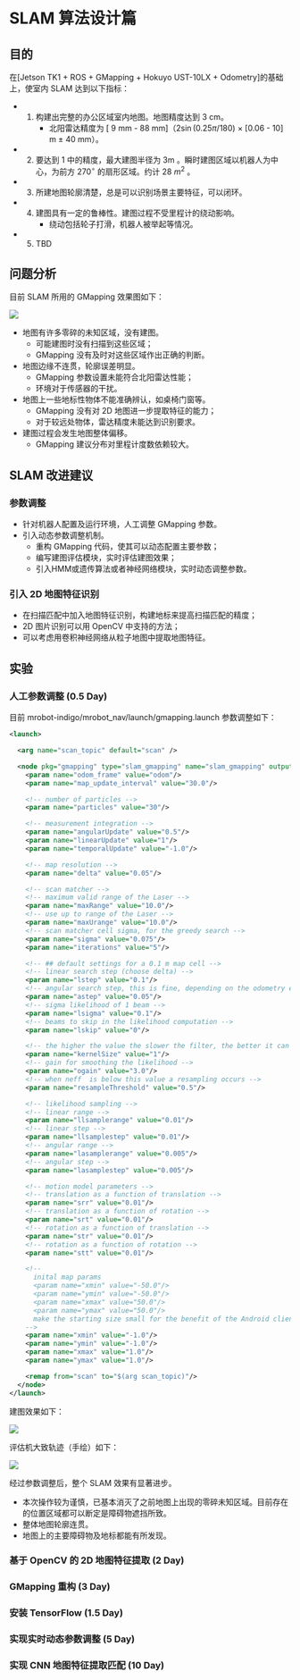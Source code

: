 # SLAM 算法设计篇
## 目的
在[Jetson TK1 + ROS + GMapping + Hokuyo UST-10LX + Odometry]的基础上，使室内 SLAM 达到以下指标：

- 1. 构建出完整的办公区域室内地图。地图精度达到 3 cm。
     + 北阳雷达精度为 [ 9 mm - 88 mm]（$2\sin(0.25\pi/180)$ × [0.06 - 10] m $\pm$ 40 mm）。
- 2. 要达到 1 中的精度，最大建图半径为 3m 。瞬时建图区域以机器人为中心，为前方 270$^{\circ}$ 的扇形区域。约计 28 $m^2$ 。
- 3. 所建地图轮廓清楚，总是可以识别场景主要特征，可以闭环。
- 4. 建图具有一定的鲁棒性。建图过程不受里程计的绕动影响。
     + 绕动包括轮子打滑，机器人被举起等情况。
- 5. TBD

## 问题分析
目前 SLAM 所用的 GMapping 效果图如下：

![](images/slam_test_000.png)

- 地图有许多零碎的未知区域，没有建图。
    + 可能建图时没有扫描到这些区域；
    + GMapping 没有及时对这些区域作出正确的判断。
- 地图边缘不连贯，轮廓误差明显。
    + GMapping 参数设置未能符合北阳雷达性能；
    + 环境对于传感器的干扰。
- 地图上一些地标性物体不能准确辨认，如桌椅门窗等。
    + GMapping 没有对 2D 地图进一步提取特征的能力；
    + 对于较远处物体，雷达精度未能达到识别要求。
- 建图过程会发生地图整体偏移。
    + GMapping 建议分布对里程计度数依赖较大。

## SLAM 改进建议
### 参数调整
- 针对机器人配置及运行环境，人工调整 GMapping 参数。
- 引入动态参数调整机制。
    + 重构 GMapping 代码，使其可以动态配置主要参数；
    + 编写建图评估模块，实时评估建图效果；
    + 引入HMM或遗传算法或者神经网络模块，实时动态调整参数。

### 引入 2D 地图特征识别
- 在扫描匹配中加入地图特征识别，构建地标来提高扫描匹配的精度；
- 2D 图片识别可以用 OpenCV 中支持的方法；
- 可以考虑用卷积神经网络从粒子地图中提取地图特征。

## 实验
### 人工参数调整 (0.5 Day)
目前 mrobot-indigo/mrobot_nav/launch/gmapping.launch 参数调整如下：
```xml
<launch>

  <arg name="scan_topic" default="scan" />

  <node pkg="gmapping" type="slam_gmapping" name="slam_gmapping" output="screen" clear_params="true">
    <param name="odom_frame" value="odom"/>
    <param name="map_update_interval" value="30.0"/>

    <!-- number of particles -->
    <param name="particles" value="30"/>

    <!-- measurement integration -->
    <param name="angularUpdate" value="0.5"/>
    <param name="linearUpdate" value="1"/>
    <param name="temporalUpdate" value="-1.0"/>

    <!-- map resolution -->
    <param name="delta" value="0.05"/>

    <!-- scan matcher -->
    <!-- maximum valid range of the Laser -->
    <param name="maxRange" value="10.0"/>
    <!-- use up to range of the Laser -->
    <param name="maxUrange" value="10.0"/>
    <!-- scan matcher cell sigma, for the greedy search -->
    <param name="sigma" value="0.075"/>
    <param name="iterations" value="5"/>

    <!-- ## default settings for a 0.1 m map cell -->
    <!-- linear search step (choose delta) -->
    <param name="lstep" value="0.1"/>
    <!-- angular search step, this is fine, depending on the odometry error and the update interval -->
    <param name="astep" value="0.05"/>
    <!-- sigma likelihood of 1 beam -->
    <param name="lsigma" value="0.1"/>
    <!-- beams to skip in the likelihood computation -->
    <param name="lskip" value="0"/>

    <!-- the higher the value the slower the filter, the better it can deal with noise, but the less precise and slower -->
    <param name="kernelSize" value="1"/>
    <!-- gain for smoothing the likelihood -->
    <param name="ogain" value="3.0"/>
    <!-- when neff  is below this value a resampling occurs -->
    <param name="resampleThreshold" value="0.5"/>

    <!-- likelihood sampling -->
    <!-- linear range -->
    <param name="llsamplerange" value="0.01"/>
    <!-- linear step -->
    <param name="llsamplestep" value="0.01"/>
    <!-- angular range -->
    <param name="lasamplerange" value="0.005"/>
    <!-- angular step -->
    <param name="lasamplestep" value="0.005"/>

    <!-- motion model parameters -->
    <!-- translation as a function of translation -->
    <param name="srr" value="0.01"/>
    <!-- translation as a function of rotation -->
    <param name="srt" value="0.01"/>
    <!-- rotation as a function of translation -->
    <param name="str" value="0.01"/>
    <!-- rotation as a function of rotation -->
    <param name="stt" value="0.01"/>

    <!--
      inital map params
      <param name="xmin" value="-50.0"/>
      <param name="ymin" value="-50.0"/>
      <param name="xmax" value="50.0"/>
      <param name="ymax" value="50.0"/>
      make the starting size small for the benefit of the Android client's memory...
    -->
    <param name="xmin" value="-1.0"/>
    <param name="ymin" value="-1.0"/>
    <param name="xmax" value="1.0"/>
    <param name="ymax" value="1.0"/>

    <remap from="scan" to="$(arg scan_topic)"/>
  </node>
</launch>
```
建图效果如下：

![](images/slam_test_001.png)

评估机大致轨迹（手绘）如下：

![](images/slam_test_001_path.png)

经过参数调整后，整个 SLAM 效果有显著进步。

- 本次操作较为谨慎，已基本消灭了之前地图上出现的零碎未知区域。目前存在的位置区域都可以断定是障碍物遮挡所致。
- 整体地图轮廓连贯。
- 地图上的主要障碍物及地标都能有所发现。

### 基于 OpenCV 的 2D 地图特征提取 (2 Day)

### GMapping 重构 (3 Day)

### 安装 TensorFlow (1.5 Day)

### 实现实时动态参数调整 (5 Day)

### 实现 CNN 地图特征提取匹配 (10 Day)
